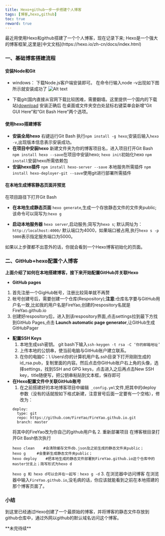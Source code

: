 ```yaml
---
title: Hexo+github一步一步搭建个人博客
tags: [博客,hexo,github]
toc: true
reward: true
---
```


<p>最近用使用Hexo和github搭建了一个个人博客，现在记录下来;
Hexo是一个强大的博客框架,这里是[中文文档](https://hexo.io/zh-cn/docs/index.html)</p>

### **一、基础博客搭建流程**
#### 安装Node和Git
  - windows：
    下载Node.js客户端安装即可。
    在命令行输入node -v出现如下图所示就安装成功了
    ![Alt   text](http://oqnan33k8.bkt.clouddn.com/myblog_img/hexo_github_blog/node.png)

  - 下载git(国内直接从官网下载比较困难，需要翻墙。这里提供一个国内的下载站)[download](https://github.com/waylau/git-for-win)
  安装正确后 在桌面或文件夹空白处鼠标右键菜单会新增“Git GUI Here”和“Git Bash Here”两个选项。

  <!-- more -->

#### 使用hexo搭建博客
 - **安装全局hexo**
   右键运行Git Bash 执行`npm install -g hexo`;安装后输入`hexo -v`,出现版本信息表示安装成功。
 - **在项目中安装hexo**
    新建文件夹为你的博客项目名，进入项目打开Git Bash
    `npm install hexo --save`在项目中安装hexo;
    `hexo init`初始化hexo
    `npm install`安装hexo所需依赖包
 - **安装hexo插件**
    `npm install hexo-server --save` 本地服务所需插件
    `npm install hexo-deployer-git --save`使用git进行部署所需插件

#### 在本地生成博客静态页面并预览
在项目路径下打开Git Bash
 - **在本地生成静态页面**
  `hexo generate`,生成一个存放静态文件的文件夹public;该命令可以简写为:`hexo g`

- **启动本地服务器**
  `hexo server`,启动服务;简写为`hexo s`;
  默认网址为：`http://localhost:4000/`
  默认端口为4000，如果端口被占用,执行`hexo s -p 5000`表示指定服务端口为5000。

如果以上步骤都不出意外的话，你就会看到一个Hexo博客初始化的页面。

### **二、GitHub+hexo配置个人博客**
 **上面介绍了如何在本地搭建博客，接下来开始配置GitHub并关联Hexo**
 - **GitHub pages**
1. 首先注册一个GigHub帐号，注册比较简单就不再赘
2. 帐号创建号后，需要创建一个仓库(Respository);**注意:**</b>仓库名字要与GitHub用户名一致,比如我的用户名是FireYao,创建的respository名就是FireYao.github.io
3. 创建好respository后，进入到该respository界面,点击settings拉到最下方找到GitHub Pages,点击 **Launch automatic page generator**,让GitHub生成GitHubPager

- **配置SSH Keys**
  1. 本地生成ssh密钥。
  git bash下输入`ssh-keygen -t rsa -C ‘你的邮箱地址’`
  2. 上传本地的公钥串，使当前电脑与GitHub账户建立联系。
  3. 在你的电脑C：\ Users\你的计算机用户名.ssh目录下打开刚刚生成的id_rsa.pub，复制里面的内容。然后点击你GitHub账户右上角的头像，选择settings，找到SSH and GPG keys，点击进入之后再点击New SSH key，title随便写，把公钥串粘贴到文本框，保存即可
- **在Hexo配置文件中关联GitHub账号**
  1. 在之前搭建好的本地博客项目中编辑` _config.yml`文件,把其中的deploy参数（没有的话就按如下格式新建，注意冒号后面一定要有一个空格），修改为：
  ```code
  deploy:
  	type: git
  	repo: https://github.com/FireYao/FireYao.github.io.git
  	branch: master
  ```
  将其中的FireYao改为你自己的github用户名
  2. 重新部署项目
    在博客根目录打开Git Bash依次执行
    ```code
    hexo clean    #会清除缓存文件db.json及之前生成的静态文件夹public；
    hexo g     #会重新生成静态文件夹public；
    hexo deploy    #把本地生成的静态文件部署到FireYao.github.io这个仓库中的master分支上；简写形式为hexo d
    ```
    `hexo g 和 hexo d可以合并在一起写：hexo g -d`
  3. 在浏览器中访问博客
     在浏览器中输入`FireYao.github.io`,没毛病的话，你应该就能看到之前在本地搭建的那个博客页面了。

### 小结    
<p>
  到这里已经通过Hexo创建了一个最原始的博客，并将博客的静态文件存放到github仓库中，通过外网以github的默认域名访问这个博客。
</p>
**未完待续**
